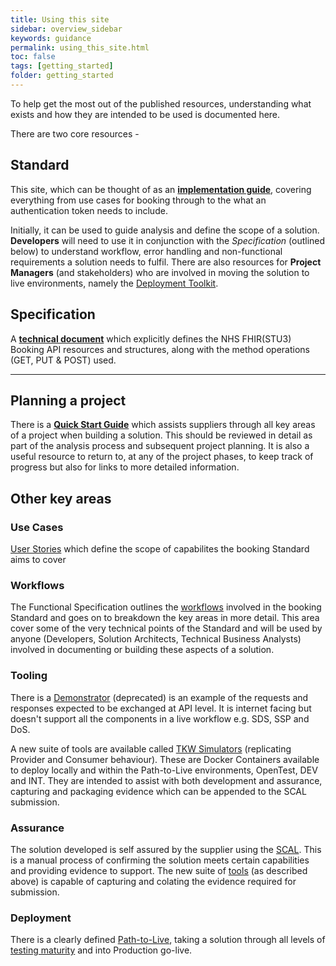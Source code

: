 ```yaml
---
title: Using this site
sidebar: overview_sidebar
keywords: guidance
permalink: using_this_site.html
toc: false
tags: [getting_started]
folder: getting_started
---
```

To help get the most out of the published resources, understanding what exists and how they are intended to be used is documented here.

There are two core resources - 

## Standard
This site, which can be thought of as an [**implementation guide**](https://developer.nhs.uk/apis/uec-appointments/), covering everything from use cases for booking through to the what an authentication token needs to include. 

Initially, it can be used to guide analysis and define the scope of a solution. **Developers** will need to use it in conjunction with the *Specification* (outlined below) to understand workflow, error handling and non-functional requirements a solution needs to fulfil. There are also resources for **Project Managers** (and stakeholders) who are involved in moving the solution to live environments, namely the <a href="deployment_toolkit.html" target="_blank">Deployment Toolkit</a>.

## Specification 
A [**technical document**](https://developer.nhs.uk/apis/nhsbooking-2.0.1-beta/) which explicitly defines the NHS FHIR(STU3) Booking API resources and structures, along with the method operations (GET, PUT & POST) used. 

***
## Planning a project 
There is a <a href="getting_started.html" target="_blank"><strong>Quick Start Guide</strong></a> which assists suppliers through all key areas of a project when building a solution. This should be reviewed in detail as part of the analysis process and subsequent project planning. It is also a useful resource to return to, at any of the project phases, to keep track of progress but also for links to more detailed information. 

## Other key areas 
### Use Cases 
<a href="use_overview.html" target="_blank">User Stories</a> which define the scope of capabilites the booking Standard aims to cover 

### Workflows 
The Functional Specification outlines the <a href="fs_workflow.html" target="_blank">workflows</a> involved in the booking Standard and goes on to breakdown the key areas in more detail. This area cover some of the very technical points of the Standard and will be used by anyone (Developers, Solution Architects, Technical Business Analysts) involved in documenting or building these aspects of a solution. 

### Tooling
There is a <a href="demo_overview.html" target="_blank">Demonstrator</a> (deprecated) is an example of the requests and responses expected to be exchanged at API level. It is internet facing but doesn't support all the components in a live workflow e.g. SDS, SSP and DoS. 

A new suite of tools are available called <a href="sims_install.html" target="_blank">TKW Simulators</a> (replicating Provider and Consumer behaviour). These are Docker Containers available to deploy locally and within the Path-to-Live environments, OpenTest, DEV and INT. They are intended to assist with both development and assurance, capturing and packaging evidence which can be appended to the SCAL submission. 

### Assurance 
The solution developed is self assured by the supplier using the <a href="assurance_scal.html" target="_blank">SCAL</a>. This is a manual process of confirming the solution meets certain capabilities and providing evidence to support. The new suite of <a href="sims_install.html" target="_blank">tools</a> (as described above) is capable of capturing and colating the evidence required for submission.

### Deployment 
There is a clearly defined <a href="dep_devptl.html" target="_blank">Path-to-Live</a>, taking a solution through all levels of <a href="dep_testtesting.html" target="_blank">testing maturity</a> and into Production go-live.
